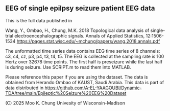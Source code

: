 ## EEG of single epilpsy seizure patient EEG data

This is the full data published in 

Wang, Y., Ombao, H., Chung, M.K. 2018 Topological data analysis of single-trial electroencephalographic signals. Annals of Applied Statistics, 12:1506-1534
https://pages.stat.wisc.edu/~mchung/papers/wang.2018.annals.pdf

The unformatted time series data contains EEG time series of 8 channels: c3, c4, cz, p3, p4, t3, t4, t5.
The EEG is collected at the sampling rate is 100 Hertz over 32678 time points. 
The first half is preseizure while the last half is during seizure. Use SCRIPT.m to read them into MATLAB.


Please reference this paper if you are using the dataset. 
The data is obtained from Herando Ombao of KAUST, Saudi Arabia. 
This data is part of data distributed in 
https://github.com/A-EL-YAAGOUBI/Dynamic-TDA/tree/main/Epileptic%20Seizure%20EEG%20Dataset

(C) 2025 Moo K. Chung
Univesity of Wisconsin-Madison
